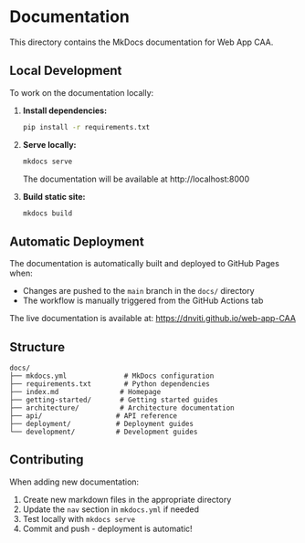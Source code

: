 # Documentation

This directory contains the MkDocs documentation for Web App CAA.

## Local Development

To work on the documentation locally:

1. **Install dependencies:**
   ```bash
   pip install -r requirements.txt
   ```

2. **Serve locally:**
   ```bash
   mkdocs serve
   ```
   
   The documentation will be available at http://localhost:8000

3. **Build static site:**
   ```bash
   mkdocs build
   ```

## Automatic Deployment

The documentation is automatically built and deployed to GitHub Pages when:

- Changes are pushed to the `main` branch in the `docs/` directory
- The workflow is manually triggered from the GitHub Actions tab

The live documentation is available at: https://dnviti.github.io/web-app-CAA

## Structure

```
docs/
├── mkdocs.yml              # MkDocs configuration
├── requirements.txt        # Python dependencies
├── index.md               # Homepage
├── getting-started/       # Getting started guides
├── architecture/          # Architecture documentation
├── api/                  # API reference
├── deployment/           # Deployment guides
└── development/          # Development guides
```

## Contributing

When adding new documentation:

1. Create new markdown files in the appropriate directory
2. Update the `nav` section in `mkdocs.yml` if needed
3. Test locally with `mkdocs serve`
4. Commit and push - deployment is automatic!
